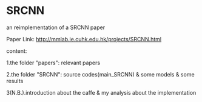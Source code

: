 # SRCNN
an reimplementation of a SRCNN paper

Paper Link: http://mmlab.ie.cuhk.edu.hk/projects/SRCNN.html

content:

1.the folder "papers": relevant papers

2.the folder "SRCNN": source codes(main_SRCNN) & some models & some results

3(N.B.).introduction about the caffe & my analysis about the implementation